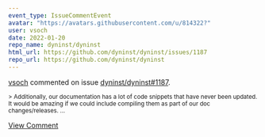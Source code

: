 ```yaml
---
event_type: IssueCommentEvent
avatar: "https://avatars.githubusercontent.com/u/814322?"
user: vsoch
date: 2022-01-20
repo_name: dyninst/dyninst
html_url: https://github.com/dyninst/dyninst/issues/1187
repo_url: https://github.com/dyninst/dyninst
---
```


<a href='https://github.com/vsoch' target='_blank'>vsoch</a> commented on issue <a href='https://github.com/dyninst/dyninst/issues/1187' target='_blank'>dyninst/dyninst#1187</a>.

<small>> Additionally, our documentation has a lot of code snippets that have never been updated. It would be amazing if we could include compiling them as part of our doc changes/releases....</small>

<a href='https://github.com/dyninst/dyninst/issues/1187' target='_blank'>View Comment</a>